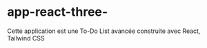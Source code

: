 # app-react-three-
Cette application est une To-Do List avancée construite avec React, Tailwind CSS
